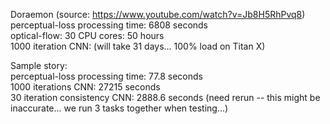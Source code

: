 Doraemon (source: https://www.youtube.com/watch?v=Jb8H5RhPvq8)   
perceptual-loss processing time: 6808 seconds    
optical-flow: 30 CPU cores: 50 hours    
1000 iteration CNN: (will take 31 days... 100% load on Titan X)      
    
Sample story:         
perceptual-loss processing time: 77.8 seconds    
1000 iterations CNN: 27215 seconds   
30 iteration consistency CNN: 2888.6 seconds (need rerun -- this might be inaccurate... we run 3 tasks together when testing...)
